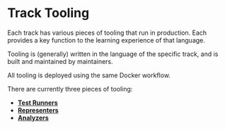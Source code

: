 # Track Tooling

Each track has various pieces of tooling that run in production.
Each provides a key function to the learning experience of that language.

Tooling is (generally) written in the language of the specific track, and is built and maintained by maintainers.

All tooling is deployed using the same Docker workflow.

There are currently three pieces of tooling:

- **[Test Runners](/docs/building/tooling/test-runners)**
- **[Representers](/docs/building/tooling/representers)**
- **[Analyzers](/docs/building/tooling/analyzers)**
